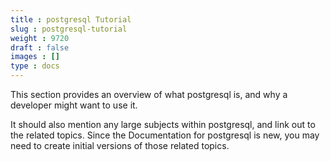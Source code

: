 ```yaml
---
title : postgresql Tutorial
slug : postgresql-tutorial
weight : 9720
draft : false
images : []
type : docs
---
```


This section provides an overview of what postgresql is, and why a developer might want to use it.

It should also mention any large subjects within postgresql, and link out to the related topics.  Since the Documentation for postgresql is new, you may need to create initial versions of those related topics.

